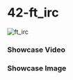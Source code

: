 # 42-ft_irc

![ft_irc](https://raw.githubusercontent.com/ayogun/42-project-badges/main/badges/ft_ircm.png)

### Showcase Video

### Showcase Image
